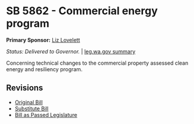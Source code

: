 # SB 5862 - Commercial energy program
**Primary Sponsor:** [Liz Lovelett](/person/leg/liz.lovelett.md)

*Status: Delivered to Governor.* | [leg.wa.gov summary](https://app.leg.wa.gov/billsummary?BillNumber=5862&Year=2021)

Concerning technical changes to the commercial property assessed clean energy and resiliency program.

## Revisions
* [Original Bill](1/)
* [Substitute Bill](S/)
* [Bill as Passed Legislature](S.PL/)